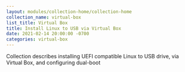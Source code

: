 ```yaml
---
layout: modules/collection-home/collection-home
collection_name: virtual-box
list_title: Virtual Box
title: Install Linux to USB via Virtual Box
date: 2021-02-14 20:00:00 -0700
categories: virtual-box
---
```




Collection describes installing UEFI compatible Linux to USB drive, via Virtual Box, and configuring dual-boot

